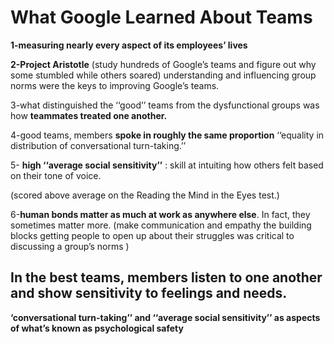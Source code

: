 
# What Google Learned About Teams

**1-measuring nearly every aspect of its employees’ lives**

**2-Project Aristotle** (study hundreds of Google’s teams and figure out why some stumbled while others soared)
understanding and influencing group norms were the keys to improving Google’s teams.

3-what distinguished the ‘‘good’’ teams from the dysfunctional groups was how **teammates treated one another.**

4-good teams, members **spoke in roughly the same proportion** ‘‘equality in distribution of conversational turn-taking.’’ 

5- **high ‘‘average social sensitivity’’** :   skill at intuiting how others felt based on their tone of voice.

 (scored above average on the Reading the Mind in the Eyes test.)


6-**human bonds matter as much at work as anywhere else**. In fact, they sometimes matter more.
 (make communication and empathy  the building blocks
 getting people to open up about their struggles was critical to discussing a group’s norms )


  ## In the best teams, members listen to one another and show sensitivity to feelings and needs.


   **‘conversational turn-taking’’ and ‘‘average social sensitivity’’ as aspects of what’s known as psychological safety**
